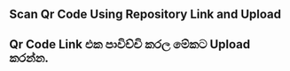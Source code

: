 ## Scan Qr Code Using Repository Link and Upload

## Qr Code Link එක පාවිච්චි කරල මේකට Upload කරන්න. 
